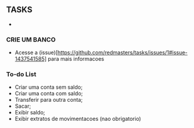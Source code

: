 ## TASKS
-
### CRIE UM BANCO
- Acesse a (issue)[https://github.com/redmasters/tasks/issues/1#issue-1437541585] para mais informacoes

### To-do List
- Criar uma conta sem saldo;
- Criar uma conta com saldo;
- Transferir para outra conta;
- Sacar;
- Exibir saldo;
- Exibir extratos de movimentacoes (nao obrigatorio)

